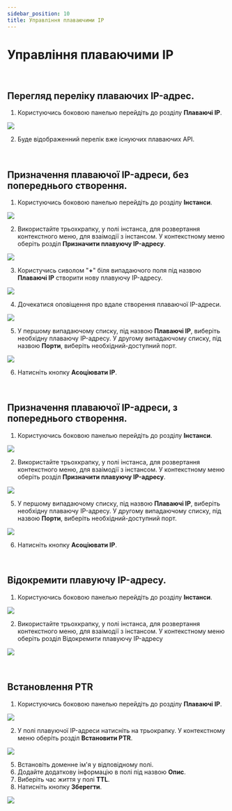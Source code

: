 ```yaml
---
sidebar_position: 10
title: Управління плаваючими IP
---
```



# Управління плаваючими IP


<br />

## Перегляд переліку плаваючих IP-адрес.
1. Користуючись боковою панелью перейдіть до розділу **Плаваючі IP**.

![](../img/i-float-ip-ua-1.png)

2. Буде відображенний перелік вже існуючих плаваючих API.


<br />

## Призначення плаваючої IP-адреси, без попереднього створення.
1. Користуючись боковою панелью перейдіть до розділу **Інстанси**.

![](../img/i-float-ip-ua-1.png)

2. Використайте трьохкрапку, у полі інстанса, для розвертання контекстного меню, для взаімодії з інстансом. 
У контекстному меню оберіть розділ **Призначити плавуючу IP-адресу**.

![](../img/i-float-ip-ua-5.png)

3. Користучись сиволом "**+**" біля випадаючого поля під назвою **Плаваючі IP** створити нову плавуючу IP-адресу.

![](../img/i-float-ip-ua-11.png)

4. Дочекатися оповіщення про вдале створення плаваючої IP-адреси.

![](../img/i-float-ip-ua-7.png)

5. У першому випадаючому списку, під назвою **Плаваючі IP**, виберіть необхідну плаваючу IP-адресу.
   У другому випадаючому списку, під назвою **Порти**, виберіть необхідний-доступний порт.

![](../img/i-float-ip-ua-14.png)

6.  Натисніть кнопку **Асоціювати IP**.


<br />

## Призначення плаваючої IP-адреси, з попереднього створення.
1. Користуючись боковою панелью перейдіть до розділу **Інстанси**.

![](../img/i-float-ip-ua-1.png)

2. Використайте трьохкрапку, у полі інстанса, для розвертання контекстного меню, для взаімодії з інстансом. 
У контекстному меню оберіть розділ **Призначити плавуючу IP-адресу**.

![](../img/i-float-ip-ua-5.png)

5. У першому випадаючому списку, під назвою **Плаваючі IP**, виберіть необхідну плаваючу IP-адресу.
   У другому випадаючому списку, під назвою **Порти**, виберіть необхідний-доступний порт.

![](../img/i-float-ip-ua-14.png)

6.  Натисніть кнопку **Асоціювати IP**.


<br />

## Відокремити плавуючу IP-адресу.
1. Користуючись боковою панелью перейдіть до розділу **Інстанси**.

![](../img/i-float-ip-ua-1.png)

2. Використайте трьохкрапку, у полі інстанса, для розвертання контекстного меню, для взаімодії з інстансом. 
 У контекстному меню оберіть розділ Відокремити плавуючу IP-адресу

![](../img/i-float-ip-ua-15.png)



<br />

## Встановлення PTR
1. Користуючись боковою панелью перейдіть до розділу **Плаваючі IP**.

![](../img/i-float-ip-ua-1.png)

2. У полі плавуючої IP-адреси натисніть на трьокрапку. У контекстному меню оберіть розділ **Встановити PTR**.

![](../img/i-float-ip-ua-16.png)

5. Встановіть доменне ім'я у відповідному полі.
6. Додайте додаткову інформацію в полі під назвою **Опис**.
7. Виберіть час життя у полі **TTL**.
8. Натисніть кнопку **Зберегти**.

![](../img/i-float-ip-ua-17.png)
